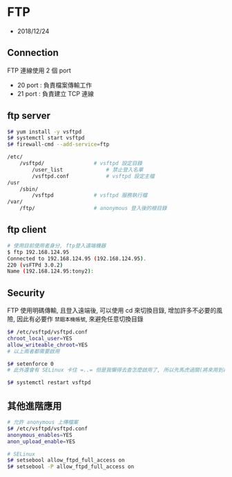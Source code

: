 # FTP

- 2018/12/24

## Connection

FTP 連線使用 2 個 port

- 20 port : 負責檔案傳輸工作
- 21 port : 負責建立 TCP 連線


## ftp server

```sh
$# yum install -y vsftpd
$# systemctl start vsftpd
$# firewall-cmd --add-service=ftp
```

```sh
/etc/
    /vsftpd/                # vsftpd 設定目錄
        /user_list              # 禁止登入名單
        /vsftpd.conf            # vsftpd 設定主檔
/usr
    /sbin/
        /vsftpd             # vsftpd 服務執行檔
/var/
    /ftp/                   # anonymous 登入後的根目錄
```

## ftp client

```sh
# 使用目前使用者身分, ftp登入遠端機器
$ ftp 192.168.124.95
Connected to 192.168.124.95 (192.168.124.95).
220 (vsFTPd 3.0.2)
Name (192.168.124.95:tony2):
```

## Security

FTP 使用明碼傳輸, 且登入遠端後, 可以使用 cd 來切換目錄, 增加許多不必要的風險, 因此有必要作 `禁錮本機帳號`, 來避免任意切換目錄

```sh
$# /etc/vsftpd/vsftpd.conf
chroot_local_user=YES
allow_writeable_chroot=YES
# 以上兩者都需要啟用

$# setenforce 0
# 此外還會有 SELinux 卡住 =..= 但是我懶得去查怎麼啟用了, 所以先馬虎過關(將來用到再研究)

$# systemctl restart vsftpd
```

## 其他進階應用

```sh
# 允許 anonymous 上傳檔案
$# /etc/vsftpd/vsftpd.conf
anonymous_enables=YES
anon_upload_enable=YES

# SELinux
$# setsebool allow_ftpd_full_access on
$# setsebool -P allow_ftpd_full_access on
```



